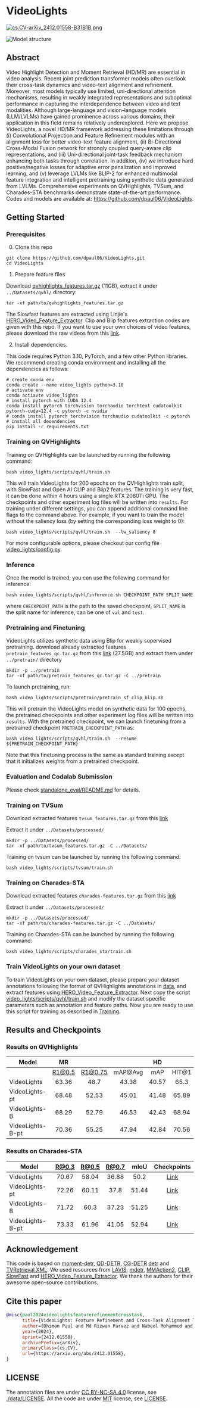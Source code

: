 # VideoLights

[![cs.CV-arXiv_2412.01558-B31B1B.png](res/cs.CV-arXiv_2412.01558-B31B1B.png)](https://arxiv.org/abs/2412.01558)

![Model structure](res/model_overview.png)

## Abstract

Video Highlight Detection and Moment Retrieval (HD/MR) are essential in video analysis. Recent joint prediction transformer models often overlook their cross-task dynamics and video-text alignment and refinement. Moreover, most models typically use limited, uni-directional attention mechanisms, resulting in weakly integrated representations and suboptimal performance in capturing the interdependence between video and text modalities. Although large-language and vision-language models (LLM/LVLMs) have gained prominence across various domains, their application in this field remains relatively underexplored. Here we propose VideoLights, a novel HD/MR framework addressing these limitations through (i) Convolutional Projection and Feature Refinement modules with an alignment loss for better video-text feature alignment, (ii) Bi-Directional Cross-Modal Fusion network for strongly coupled query-aware clip representations, and (iii) Uni-directional joint-task feedback mechanism enhancing both tasks through correlation. In addition, (iv) we introduce hard positive/negative losses for adaptive error penalization and improved learning, and (v) leverage LVLMs like BLIP-2 for enhanced multimodal feature integration and intelligent pretraining using synthetic data generated from LVLMs. Comprehensive experiments on QVHighlights, TVSum, and Charades-STA benchmarks demonstrate state-of-the-art performance. Codes and models are available at: https://github.com/dpaul06/VideoLights.


## Getting Started 

### Prerequisites
0. Clone this repo

```
git clone https://github.com/dpaul06/VideoLights.git
cd VideoLights
```

1. Prepare feature files

Download [qvhighlights_features.tar.gz](https://drive.google.com/file/d/1-miy9ylAfaRac6KdjtHj3WYWCgcsjQvC/view?usp=sharing) (11GB), 
extract it under `../Datasets/qvhl/` directory:
```
tar -xf path/to/qvhighlights_features.tar.gz
```
The Slowfast features are extracted using Linjie's [HERO_Video_Feature_Extractor](https://github.com/linjieli222/HERO_Video_Feature_Extractor). Clip and Blip features extraction codes are given with this repo.
If you want to use your own choices of video features, please download the raw videos from this [link](https://nlp.cs.unc.edu/data/jielei/qvh/qvhilights_videos.tar.gz).

2. Install dependencies.

This code requires Python 3.10, PyTorch, and a few other Python libraries. 
We recommend creating conda environment and installing all the dependencies as follows:
```
# create conda env
conda create --name video_lights python=3.10
# activate env
conda actiavte video_lights
# install pytorch with CUDA 12.4
conda install pytorch torchvision torchaudio torchtext cudatoolkit pytorch-cuda=12.4 -c pytorch -c nvidia
# conda install pytorch torchvision torchaudio cudatoolkit -c pytorch
# install all deoendencies
pip install -r requirements.txt

```

### Training on QVHighlights

Training on QVHighlights can be launched by running the following command:
```
bash video_lights/scripts/qvhl/train.sh 
```
This will train VideoLights for 200 epochs on the QVHighlights train split, with SlowFast and Open AI CLIP and Blip2 features. The training is very fast, it can be done within 4 hours using a single RTX 2080Ti GPU. The checkpoints and other experiment log files will be written into `results`. For training under different settings, you can append additional command line flags to the command above. For example, if you want to train the model without the saliency loss (by setting the corresponding loss weight to 0):
```
bash video_lights/scripts/qvhl/train.sh  --lw_saliency 0
```
For more configurable options, please checkout our config file [video_lights/config.py](video_lights/config.py).

### Inference
Once the model is trained, you can use the following command for inference:
```
bash video_lights/scripts/qvhl/inference.sh CHECKPOINT_PATH SPLIT_NAME  
``` 
where `CHECKPOINT_PATH` is the path to the saved checkpoint, `SPLIT_NAME` is the split name for inference, can be one of `val` and `test`.

### Pretraining and Finetuning
VideoLights utilizes synthetic data using Blip for weakly supervised pretraining. download already extracted features `pretrain_features_qc.tar.gz` from this [link](https://drive.google.com/file/d/19I-bVUiMW2bum8ZGUUQVfCOgeBRtcgs-/view?usp=sharing) (27.5GB) and extract them under `../pretrain/` directory

```
mkdir -p ../pretrain
tar -xf path/to/pretrain_features_qc.tar.gz -C ../pretrain
```

To launch pretraining, run:
```
bash video_lights/scripts/pretrain/pretrain_sf_clip_blip.sh  
```  
This will pretrain the VideoLights model on synthetic data for 100 epochs, the pretrained checkpoints and other experiment log files will be written into `results`. With the pretrained checkpoint, we can launch finetuning from a pretrained checkpoint `PRETRAIN_CHECKPOINT_PATH` as:
```
bash video_lights/scripts/qvhl/train.sh  --resume ${PRETRAIN_CHECKPOINT_PATH}
```
Note that this finetuning process is the same as standard training except that it initializes weights from a pretrained checkpoint. 


### Evaluation and Codalab Submission
Please check [standalone_eval/README.md](standalone_eval/README.md) for details.


### Training on TVSum

Download extracted features `tvsum_features.tar.gz` from this [link](https://drive.google.com/file/d/1Uo_qUYbj2oa_J04UZ_rgvePAem4a8LMA/view?usp=sharing)

Extract it under `../Datasets/processed/`
```
mkdir -p ../Datasets/processed/
tar -xf path/to/tvsum_features.tar.gz -C ../Datasets/
```

Training on tvsum can be launched by running the following command:
```
bash video_lights/scripts/tvsum/train.sh
```

### Training on Charades-STA 

Download extracted features `charades-features.tar.gz` from this [link](https://drive.google.com/file/d/1xJ7bE_QL2N7gl-MATteShAgar66ejLxu/view?usp=sharing)

Extract it under `../Datasets/processed/`
```
mkdir -p ../Datasets/processed/
tar -xf path/to/charades-features.tar.gz -C ../Datasets/
```

Training on Charades-STA can be launched by running the following command:
```
bash video_lights/scripts/charades_sta/train.sh   
```

### Train VideoLights on your own dataset
To train VideoLights on your own dataset, please prepare your dataset annotations following the format 
of QVHighlights annotations in [data](./data), and extract features using [HERO_Video_Feature_Extractor](https://github.com/linjieli222/HERO_Video_Feature_Extractor).
Next copy the script [video_lights/scripts/qvhl/train.sh](video_lights/scripts/qvhl/train.sh) and modify the dataset specific parameters 
such as annotation and feature paths. Now you are ready to use this script for training as described in [Training](#training).

## Results and Checkpoints

### Results on QVHighlights

| Model | MR |  |  | HD |  | Checkpoints |
| ----- | :---: | :---: | :---: | :---: | :---: | :---: |
|  | R1@0.5 | R1@0.75 | mAP@Avg | mAP | HIT@1 |  |
| VideoLights | 63.36 | 48.7 | 43.38 | 40.57 | 65.3 | [Link](https://drive.google.com/file/d/1psyVph1kNKSKFOxwXjzkeYuO_mbBsLkH/view?usp=drive_link) |
| VideoLights-pt | 68.48 | 52.53 | 45.01 | 41.48 | 65.89 | [Link](https://drive.google.com/file/d/16hb5ndoeg9dEku_lawXE4r-euU9HAluz/view?usp=drive_link) |
| VideoLights-B | 68.29 | 52.79 | 46.53 | 42.43 | 68.94 | [Link](https://drive.google.com/file/d/17OiYKDkGniOYmYHvvqXBSBpx53tvulzv/view?usp=drive_link) |
| VideoLights-B-pt | 70.36 | 55.25 | 47.94 | 42.84 | 70.56 | [Link](https://drive.google.com/file/d/1xLWu7F0OxDO8DW3JOZ3THiOw0FFs1dC-/view?usp=drive_link) |


### Results on Charades-STA

| Model | R@0.3 | R@0.5 | R@0.7 | mIoU | Checkpoints |
| ----- | :---: | :---: | :---: | :---: | :---: |
| VideoLights | 70.67 | 58.04 | 36.88 | 50.2 | [Link](https://drive.google.com/file/d/1aRI5-aEr9wNhl1L6vF7VQt24CL6vLDc0/view?usp=sharing) |
| VideoLights-pt | 72.26 | 60.11 | 37.8 | 51.44 | [Link](https://drive.google.com/file/d/1ZLv9YISAH3qy85T4lIluUT0ObzNW7VAu/view?usp=drive_link) |
| VideoLights-B | 71.72 | 60.3 | 37.23 | 51.25 | [Link](https://drive.google.com/file/d/1fN9_5dytl-kfSAnMciUzKGsSixQt0NvT/view?usp=drive_link) |
| VideoLights-B-pt | 73.33 | 61.96 | 41.05 | 52.94 | [Link](https://drive.google.com/file/d/1DW6IAAkr7doU3yKAxhUkPgi1tK82-bsB/view?usp=drive_link) |




## Acknowledgement
This code is based on [moment-detr](https://github.com/jayleicn/moment_detr), [QD-DETR](https://github.com/wjun0830/QD-DETR), [CG-DETR](https://github.com/wjun0830/CGDETR) [detr](https://github.com/facebookresearch/detr) and [TVRetrieval XML](https://github.com/jayleicn/TVRetrieval). We used resources from [LAVIS](https://github.com/salesforce/LAVIS), [mdetr](https://github.com/ashkamath/mdetr), [MMAction2](https://github.com/open-mmlab/mmaction2), [CLIP](https://github.com/openai/CLIP), [SlowFast](https://github.com/facebookresearch/SlowFast) and [HERO_Video_Feature_Extractor](https://github.com/linjieli222/HERO_Video_Feature_Extractor). We thank the authors for their awesome open-source contributions. 

## Cite this paper

```bibtex
@misc{paul2024videolightsfeaturerefinementcrosstask,
      title={VideoLights: Feature Refinement and Cross-Task Alignment Transformer for Joint Video Highlight Detection and Moment Retrieval}, 
      author={Dhiman Paul and Md Rizwan Parvez and Nabeel Mohammed and Shafin Rahman},
      year={2024},
      eprint={2412.01558},
      archivePrefix={arXiv},
      primaryClass={cs.CV},
      url={https://arxiv.org/abs/2412.01558}, 
}
```

## LICENSE
The annotation files are under [CC BY-NC-SA 4.0](https://creativecommons.org/licenses/by-nc-sa/4.0/) license, see [./data/LICENSE](data/LICENSE). All the code are under [MIT](https://opensource.org/licenses/MIT) license, see [LICENSE](./LICENSE).
 
